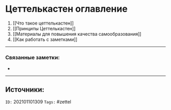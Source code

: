 # Цеттелькастен оглавление
1. [[Что такое цеттелькастен]]
2. [[Принципы Цеттелькастен]]
3. [[Материалы для повышения качества самообразования]]
4. [[Как работать с заметками]]



---
### Связанные заметки:
- 

---
**Источники**: 
- 

`ID:` 202101101309
`Tags:` #zettel